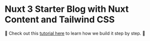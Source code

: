 # Nuxt 3 Starter Blog with Nuxt Content and Tailwind CSS

🌟 Check out this [tutorial here](https://sgds.app/articles/creating-a-blog-with-nuxt-content-and-tailwind) to learn how we build it step by step. 🌈
